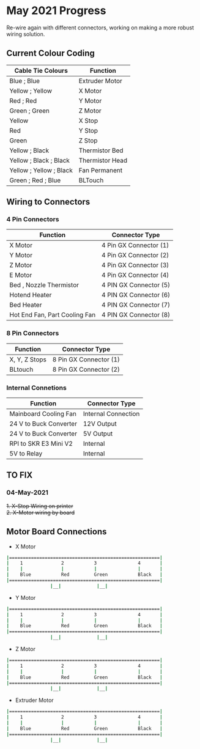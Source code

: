 # May 2021 Progress

Re-wire again with different connectors, working on making a more robust wiring solution.

## Current Colour Coding  

|Cable Tie Colours | Function  |
|---------|---------|
|Blue ; Blue     | Extruder Motor        |
|Yellow ; Yellow     | X Motor         |
|Red ; Red     | Y Motor         |
|Green ; Green     | Z Motor         |
|Yellow        | X Stop        |
|Red        | Y Stop        |
|Green        | Z Stop        |
|Yellow ; Black        | Thermistor Bed        |
|Yellow ; Black ; Black        | Thermistor Head        |
|Yellow ; Yellow ; Black        | Fan Permanent        |
|Green ; Red ; Blue        | BLTouch        |

## Wiring to Connectors  

### 4 Pin Connectors  

|Function |Connector Type  |  
|---------|---------|
|X Motor    | 4 Pin GX Connector (1)    |  
|Y Motor    | 4 Pin GX Connector (2)    |
|Z Motor    | 4 Pin GX Connector (3)    |
|E Motor    | 4 Pin GX Connector (4)    |
|Bed , Nozzle Thermistor    | 4 PIN GX Connector (5)    |
|Hotend Heater    | 4 PIN GX Connector (6)    |
|Bed Heater    | 4 PIN GX Connector (7)    |
|Hot End Fan, Part Cooling Fan| 4 PIN GX Connector (8)    |

### 8 Pin Connectors  

|Function |Connector Type  |  
|---------|---------|
|X, Y, Z Stops    | 8 Pin GX Connector (1)    |
|BLtouch    | 8 Pin GX Connector (2)    |

### Internal Connetions

|Function | Connector Type  |  
|---------|---------|
|Mainboard Cooling Fan    |Internal Connection    |
|24 V to Buck Converter    | 12V Output    |
|24 V to Buck Converter    | 5V Output    |
|RPI to SKR E3 Mini V2    | Internal    |
|5V to Relay    | Internal    |

## TO FIX

### 04-May-2021  

~~1. X-Stop Wiring on printer~~  
~~2. X-Motor wiring by board~~

## Motor Board Connections

- X Motor

```bash
|=======================================================|  
|    1              2           3               4       |  
|    |              |           |               |       |  
|    Blue           Red         Green           Black   |
|=======================================================|
                |__|             |__|
```

- Y Motor

```bash
|=======================================================|  
|    1              2           3               4       |  
|    |              |           |               |       |  
|    Blue           Red         Green           Black   |
|=======================================================|
                |__|             |__|
```

- Z Motor

```bash
|=======================================================|  
|    1              2           3               4       |  
|    |              |           |               |       |  
|    Blue           Red         Green           Black   |
|=======================================================|
                |__|             |__|
```

- Extruder Motor

```bash
|=======================================================|  
|    1              2           3               4       |  
|    |              |           |               |       |  
|    Blue           Red         Green           Black   |
|=======================================================|
                |__|             |__|
```
